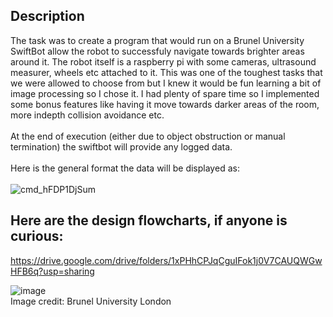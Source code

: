 ## Description

The task was to create a program that would run on a Brunel University SwiftBot allow the robot to successfuly navigate towards brighter areas around it. The robot itself is a raspberry pi with some cameras, ultrasound measurer, wheels etc attached to it. 
This was one of the toughest tasks that we were allowed to choose from but I knew it would be fun learning a bit of image processing so I chose it. I had plenty of spare time so I implemented some bonus features like having it move towards darker areas of the room, more indepth collision avoidance etc. 
<br/>
<br/>
At the end of execution (either due to object obstruction or manual termination) the swiftbot will provide any logged data. <br/><br/>
Here is the general format the data will be displayed as:<br/><br/>
![cmd_hFDP1DjSum](https://github.com/user-attachments/assets/f276b7fe-dafc-4773-bda4-b67032ab70dc)



## Here are the design flowcharts, if anyone is curious: 
https://drive.google.com/drive/folders/1xPHhCPJqCguIFok1j0V7CAUQWGwHFB6q?usp=sharing
<br/>

![image](https://github.com/user-attachments/assets/448db2c3-66be-4fb9-afba-8e57eb7be5ed)
<br/>
Image credit: Brunel University London


